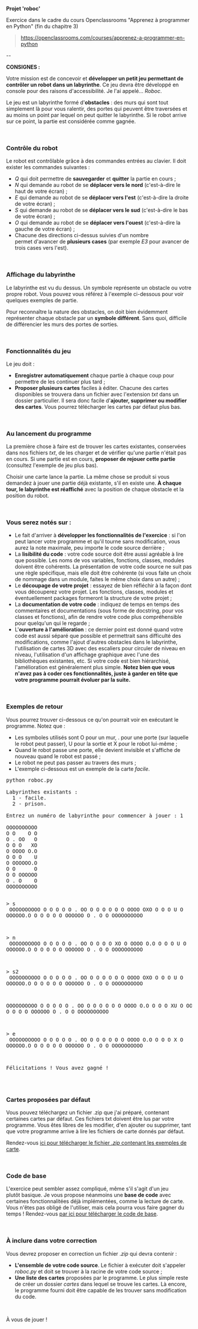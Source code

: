 <strong>Projet 'roboc'</strong>

Exercice dans le cadre du cours Openclassrooms "Apprenez à programmer en Python" (fin du chapitre 3)
> https://openclassrooms.com/courses/apprenez-a-programmer-en-python

--

<b>CONSIGNES :</b>

<p>Votre mission est de concevoir et <strong>développer un petit jeu permettant de contrôler un robot dans un labyrinthe</strong>. Ce jeu devra être développé en console pour des raisons d'accessibilité. Je l'ai appelé... <em>Roboc</em>.</p>
<p>Le jeu est un labyrinthe formé d'<strong>obstacles</strong> : des murs qui sont tout simplement là pour vous ralentir, des portes qui peuvent être traversées et au moins un point par lequel on peut quitter le labyrinthe. Si le robot arrive sur ce point, la partie est considérée comme gagnée.</p>
<p>&nbsp;</p>
<h3>Contrôle du robot</h3>
<p>Le robot est contrôlable grâce à des commandes entrées au clavier. Il doit exister les commandes suivantes :</p>
<ul>
<li><em>Q</em> qui doit permettre de <strong>sauvegarder</strong> et <strong>quitter</strong> la partie en cours ;</li>
<li><em>N</em> qui demande au robot de se <strong>déplacer vers le nord</strong> (c'est-à-dire le haut de votre écran) ;</li>
<li><em>E</em> qui demande au robot de se <strong>déplacer vers l'est</strong> (c'est-à-dire la droite de votre écran) ;</li>
<li><em>S</em> qui demande au robot de se <strong>déplacer vers le sud</strong> (c'est-à-dire le bas de votre écran) ;</li>
<li><em>O</em> qui demande au robot de se <strong>déplacer vers l'ouest</strong> (c'est-à-dire la gauche de votre écran) ;</li>
<li>Chacune des directions ci-dessus suivies d'un nombre permet&nbsp;d'avancer de <strong>plusieurs cases</strong> (par exemple <em>E3</em> pour avancer de trois cases vers l'est).</li>
</ul>
<p>&nbsp;</p>
<h3>Affichage du labyrinthe</h3>
<p>Le labyrinthe est vu du dessus. Un symbole représente un obstacle ou votre propre robot. Vous pouvez vous référez à l'exemple ci-dessous pour voir quelques exemples de partie.</p>
<p>Pour reconnaître la nature des obstacles, on doit bien évidemment représenter chaque obstacle par un <strong>symbole différent</strong>. Sans quoi, difficile de différencier les murs des portes de sorties.</p>
<p>&nbsp;</p>
<h3>Fonctionnalités du jeu</h3>
<p>Le jeu doit :</p>
<ul>
<li><strong>Enregistrer automatiquement</strong> chaque partie à chaque coup pour permettre de les continuer plus tard ;</li>
<li><strong>Proposer plusieurs cartes</strong> faciles à éditer. Chacune des cartes disponibles se trouvera dans un fichier avec&nbsp;l'extension <em>txt</em> dans un dossier particulier. Il sera donc facile d'<strong>ajouter, supprimer ou modifier des cartes</strong>. Vous pourrez télécharger les cartes par défaut plus bas.</li>
</ul>
<p>&nbsp;</p>
<h3>Au lancement du programme</h3>
<p>La première chose à faire est de trouver les cartes existantes, conservées dans nos fichiers <em>txt</em>, de les charger et de vérifier qu'une partie n'était pas en cours. Si une partie est en cours, <strong>proposer de rejouer cette partie</strong> (consultez l'exemple de jeu plus bas).</p>
<p>Choisir une carte lance la partie. La même chose se produit si vous demandez à jouer une partie déjà existante, s'il en existe une. <strong>À chaque tour, le labyrinthe est réaffiché</strong> avec la position de chaque obstacle et la position du robot.</p>
<p>&nbsp;</p>
<h3>Vous serez notés sur :</h3>
<ul>
<li>Le fait d'arriver à <strong>développer les fonctionnalités de l'exercice</strong> : si l'on peut lancer votre programme et qu'il tourne sans modification, vous aurez la note maximale, peu importe le code source derrière ;</li>
<li>La <strong>lisibilité du code</strong> : votre code source doit être aussi agréable à lire que possible. Les noms de vos variables, fonctions, classes, modules doivent être cohérents. La présentation de votre code source ne suit pas une règle spécifique, mais elle doit être cohérente (si vous faite un choix de nommage dans un module, faites le même choix dans un autre) ;</li>
<li>Le <strong>découpage de votre projet</strong> : essayez de bien réfléchir à la façon dont vous découperez votre projet. Les fonctions, classes, modules et éventuellement packages formeront la structure de votre projet ;</li>
<li>La <strong>documentation de votre code</strong> : indiquez de temps&nbsp;en temps des commentaires et documentations (sous forme de docstring, pour vos classes et fonctions), afin de rendre votre code plus compréhensible pour quelqu'un qui le regarde ;</li>
<li>L'<strong>ouverture à l'amélioration</strong> : ce dernier point est donné quand votre code est aussi&nbsp;séparé que possible et permettrait sans difficulté des modifications, comme l'ajout d'autres obstacles dans le labyrinthe, l'utilisation de cartes 3D avec des escaliers pour circuler de niveau en niveau, l'utilisation d'un affichage graphique avec l'une des bibliothèques existantes, etc. Si votre code est bien hiérarchisé, l'amélioration est généralement plus simple. <strong>Notez bien que vous n'avez pas à coder ces fonctionnalités, juste à garder en tête que votre programme pourrait évoluer par la suite.</strong></li>
</ul>
<p>&nbsp;</p>
<h3>Exemples de retour</h3>
<p>Vous pourrez trouver ci-dessous&nbsp;ce qu'on pourrait voir en exécutant le programme. Notez que :</p>
<ul>
<li>Les symboles utilisés sont O pour un mur, . pour une porte (sur laquelle le robot peut passer), U pour la sortie et X pour le robot lui-même ;</li>
<li>Quand le robot passe une porte, elle devient invisible et s'affiche de nouveau quand le robot est passé ;</li>
<li>Le robot ne peut pas passer au travers des murs ;</li>
<li>L'exemple ci-dessous est un exemple de la carte <em>facile</em>.</li>
</ul>
<pre>python roboc.py<br>
Labyrinthes existants :
  1 - facile.
  2 - prison.<br>
Entrez un numéro de labyrinthe pour commencer à jouer : 1<br>
OOOOOOOOOO
O O    O O
O . OO   O
O O O   XO
O OOOO O.O
O O O    U
O OOOOOO.O
O O      O
O O OOOOOO
O . O    O
OOOOOOOOOO

&gt; s<br>
OOOOOOOOOO
O O    O O
O . OO   O
O O O    O
O OOOO OXO
O O O    U
O OOOOOO.O
O O      O
O O OOOOOO
O . O    O
OOOOOOOOOO

&gt; n<br>
OOOOOOOOOO
O O    O O
O . OO   O
O O O   XO
O OOOO O.O
O O O    U
O OOOOOO.O
O O      O
O O OOOOOO
O . O    O
OOOOOOOOOO

&gt; s2<br>
OOOOOOOOOO
O O    O O
O . OO   O
O O O    O
O OOOO OXO
O O O    U
O OOOOOO.O
O O      O
O O OOOOOO
O . O    O
OOOOOOOOOO

OOOOOOOOOO
O O    O O
O . OO   O
O O O    O
O OOOO O.O
O O O   XU
O OOOOOO.O
O O      O
O O OOOOOO
O . O    O
OOOOOOOOOO

&gt; e<br>
OOOOOOOOOO
O O    O O
O . OO   O
O O O    O
O OOOO O.O
O O O    X
O OOOOOO.O
O O      O
O O OOOOOO
O . O    O
OOOOOOOOOO

Félicitations ! Vous avez gagné !
</pre>
<p>&nbsp;</p>
<h3>Cartes proposées par défaut</h3>
<p>Vous pouvez téléchargez un fichier .zip&nbsp;que j'ai préparé,&nbsp;contenant certaines cartes par défaut. Ces fichiers txt doivent être lus par votre programme. Vous êtes libres de les modifier, d'en ajouter ou supprimer, tant que votre programme arrive à lire les fichiers de carte donnés par défaut.</p>
<p>Rendez-vous <a title="ici pour télécharger le fichier .zip contenant les exemples de carte" href="https://static.oc-static.com/prod/courses/files/apprenez-a-programmer-en-python/Certification%20Python%20-%20partie%20III%20-%20cartes.zip">ici&nbsp;pour télécharger le fichier .<em>zip</em> contenant les exemples de carte</a>.</p>
<p>&nbsp;</p>
<h3>Code de base</h3>
<p>L'exercice peut sembler assez compliqué, même s'il s'agit d'un jeu plutôt&nbsp;basique. Je vous propose néanmoins une <strong>base de code</strong> avec certaines fonctionnalitées déjà implémentées, comme la lecture de carte. Vous n'êtes pas obligé de l'utiliser, mais cela pourra vous faire gagner du temps ! Rendez-vous <a href="https://static.oc-static.com/prod/courses/files/apprenez-a-programmer-en-python/Certification%20Python%20-%20partie%20III%20-%20code%20de%20base.zip">par ici pour télécharger le code de base</a>.</p>
<p>&nbsp;</p>
<h3>À inclure dans votre correction</h3>
<p>Vous devrez proposer en correction un fichier .<em>zip</em> qui devra contenir :</p>
<ul>
<li><strong>L'ensemble de votre code source</strong>. Le fichier à exécuter doit s'appeler <em>roboc.py</em> et doit se trouver à la racine de votre code source ;</li>
<li><strong>Une liste des cartes</strong> proposées par le programme. Le plus simple reste de créer un dossier <em>cartes</em> dans lequel se trouve les cartes. Là encore, le programme fourni doit être capable de les trouver sans modification du code.</li>
</ul>
<p>&nbsp;</p>
<p>À vous de jouer !&nbsp;</p>
    </div>
